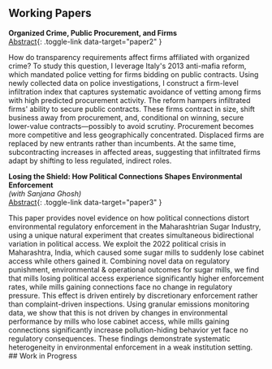 ## Working Papers
**Organized Crime, Public Procurement, and Firms**   
[Abstract](#){: .toggle-link data-target="paper2" } <!-- | [PDF](/assets/pdf/paper.pdf) -->
<div id="paper2" class="abstract">
How do transparency requirements affect firms affiliated with organized crime? To study this question, I leverage Italy's 2013 anti-mafia reform, which mandated police vetting for firms bidding on public contracts. Using newly collected data on police investigations, I construct a firm-level infiltration index that captures systematic avoidance of vetting among firms with high predicted procurement activity. The reform hampers infiltrated firms' ability to secure public contracts. These firms contract in size, shift business away from procurement, and, conditional on winning, secure lower-value contracts—possibly to avoid scrutiny. Procurement becomes more competitive and less geographically concentrated. Displaced firms are replaced by new entrants rather than incumbents. At the same time, subcontracting increases in affected areas, suggesting that infiltrated firms adapt by shifting to less regulated, indirect roles.
</div>

**Losing the Shield: How Political Connections Shapes Environmental Enforcement**  
*(with Sanjana Ghosh)*  
[Abstract](#){: .toggle-link data-target="paper3" } <!-- | [PDF](/assets/pdf/paper3.pdf) -->
<div id="paper3" class="abstract">
This paper provides novel evidence on how political connections distort environmental regulatory enforcement in the Maharashtrian Sugar Industry, using a unique natural experiment that creates simultaneous bidirectional variation in political access. We exploit the 2022 political crisis in Maharashtra, India, which caused some sugar mills to suddenly lose cabinet access while others gained it. Combining novel data on regulatory punishment, environmental & operational outcomes for sugar mills, we find that mills losing political access experience significantly higher enforcement rates, while mills gaining connections face no change in regulatory pressure. This effect is driven entirely by discretionary enforcement rather than complaint-driven inspections. Using granular emissions monitoring data, we show that this is not driven by changes in environmental performance by mills who lose cabinet access, while mills gaining connections significantly increase pollution-hiding behavior yet face no regulatory consequences. These findings demonstrate systematic heterogeneity in environmental enforcement in a weak institution setting.
</div>
<!-- --- -->
## Work in Progress


